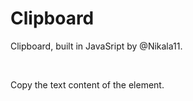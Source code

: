# Clipboard
<p>Clipboard, built in JavaSript by @Nikala11.</p>
<br/>
<p>Copy the text content of the element.</p>
